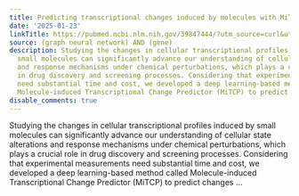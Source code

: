 ```yaml
---
title: Predicting transcriptional changes induced by molecules with MiTCP
date: '2025-01-23'
linkTitle: https://pubmed.ncbi.nlm.nih.gov/39847444/?utm_source=curl&utm_medium=rss&utm_campaign=pubmed-2&utm_content=1x5bM_TNL8gjogAcnslpo2s2PbDe-61JVM2h9yowOYSiZ7Dkrt&fc=20220919211934&ff=20250124170817&v=2.18.0.post9+e462414
source: (graph neural network) AND (gene)
description: Studying the changes in cellular transcriptional profiles induced by
  small molecules can significantly advance our understanding of cellular state alterations
  and response mechanisms under chemical perturbations, which plays a crucial role
  in drug discovery and screening processes. Considering that experimental measurements
  need substantial time and cost, we developed a deep learning-based method called
  Molecule-induced Transcriptional Change Predictor (MiTCP) to predict changes ...
disable_comments: true
---
```

Studying the changes in cellular transcriptional profiles induced by small molecules can significantly advance our understanding of cellular state alterations and response mechanisms under chemical perturbations, which plays a crucial role in drug discovery and screening processes. Considering that experimental measurements need substantial time and cost, we developed a deep learning-based method called Molecule-induced Transcriptional Change Predictor (MiTCP) to predict changes ...